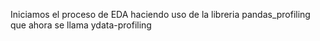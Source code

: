 Iniciamos el proceso de EDA haciendo uso de la libreria pandas_profiling que ahora se llama ydata-profiling
